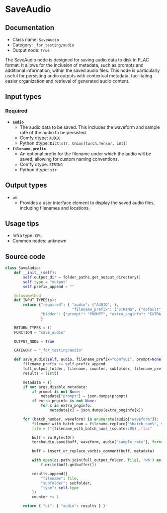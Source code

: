 # SaveAudio
## Documentation
- Class name: `SaveAudio`
- Category: `_for_testing/audio`
- Output node: `True`

The SaveAudio node is designed for saving audio data to disk in FLAC format. It allows for the inclusion of metadata, such as prompts and additional information, within the saved audio files. This node is particularly useful for persisting audio outputs with contextual metadata, facilitating easier organization and retrieval of generated audio content.
## Input types
### Required
- **`audio`**
    - The audio data to be saved. This includes the waveform and sample rate of the audio to be persisted.
    - Comfy dtype: `AUDIO`
    - Python dtype: `Dict[str, Union[torch.Tensor, int]]`
- **`filename_prefix`**
    - An optional prefix for the filename under which the audio will be saved, allowing for custom naming conventions.
    - Comfy dtype: `STRING`
    - Python dtype: `str`
## Output types
- **`ui`**
    - Provides a user interface element to display the saved audio files, including filenames and locations.
## Usage tips
- Infra type: `CPU`
- Common nodes: unknown


## Source code
```python
class SaveAudio:
    def __init__(self):
        self.output_dir = folder_paths.get_output_directory()
        self.type = "output"
        self.prefix_append = ""

    @classmethod
    def INPUT_TYPES(s):
        return {"required": { "audio": ("AUDIO", ),
                              "filename_prefix": ("STRING", {"default": "audio/ComfyUI"})},
                "hidden": {"prompt": "PROMPT", "extra_pnginfo": "EXTRA_PNGINFO"},
                }

    RETURN_TYPES = ()
    FUNCTION = "save_audio"

    OUTPUT_NODE = True

    CATEGORY = "_for_testing/audio"

    def save_audio(self, audio, filename_prefix="ComfyUI", prompt=None, extra_pnginfo=None):
        filename_prefix += self.prefix_append
        full_output_folder, filename, counter, subfolder, filename_prefix = folder_paths.get_save_image_path(filename_prefix, self.output_dir)
        results = list()

        metadata = {}
        if not args.disable_metadata:
            if prompt is not None:
                metadata["prompt"] = json.dumps(prompt)
            if extra_pnginfo is not None:
                for x in extra_pnginfo:
                    metadata[x] = json.dumps(extra_pnginfo[x])

        for (batch_number, waveform) in enumerate(audio["waveform"]):
            filename_with_batch_num = filename.replace("%batch_num%", str(batch_number))
            file = f"{filename_with_batch_num}_{counter:05}_.flac"

            buff = io.BytesIO()
            torchaudio.save(buff, waveform, audio["sample_rate"], format="FLAC")

            buff = insert_or_replace_vorbis_comment(buff, metadata)

            with open(os.path.join(full_output_folder, file), 'wb') as f:
                f.write(buff.getbuffer())

            results.append({
                "filename": file,
                "subfolder": subfolder,
                "type": self.type
            })
            counter += 1

        return { "ui": { "audio": results } }

```
